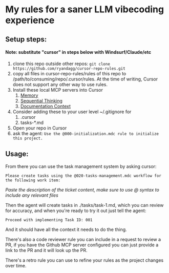 # My rules for a saner LLM vibecoding experience

## Setup steps:

#### Note: substitute "cursor" in steps below with Windsurf/Claude/etc

1. clone this repo outside other repos: `git clone https://github.com/ryandagg/cursor-repo-rules.git`
2. copy all files in cursor-repo-rules/rules of this repo to /path/to/consuming/repo/.cursor/rules. At the time of writing, Cursor does not support any other way to use rules.
3. Install these local MCP servers into Cursor
   1. [Memory](https://github.com/modelcontextprotocol/servers/tree/main/src/memory)
   2. [Sequential Thinking](https://github.com/modelcontextprotocol/servers/tree/main/src/sequentialthinking)
   3. [Documentation Context](https://github.com/upstash/context7)
4. Consider adding these to your user level ~/.gitignore for
   1. .cursor
   2. tasks-\*.md
5. Open your repo in Cursor
6. ask the agent: `Use the @000-initialization.mdc rule to initialize this project.`

## Usage:

From there you can use the task management system by asking cursor:

```
Please create tasks using the @020-tasks-management.mdc workflow for the following work item:
```

_Paste the description of the ticket content, make sure to use @ syntax to include any relevant files_

Then the agent will create tasks in ./tasks/task-1.md, which you can review for accuracy, and when you're ready to try it out just tell the agent:

`Proceed with implementing Task ID: 001`

And it should have all the context it needs to do the thing.

There's also a code reviewer rule you can include in a request to review a PR, if you have the Github MCP server configured you can just provide a link to the PR and it will look up the PR.

There's a retro rule you can use to refine your rules as the project changes over time.
